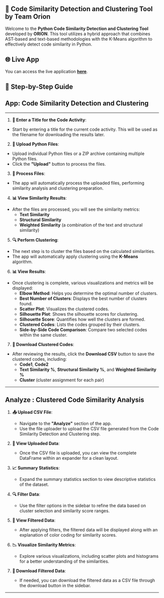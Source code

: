 ## 🚀 Code Similarity Detection and Clustering Tool by Team Orion

Welcome to the **Python Code Similarity Detection and Clustering Tool** developed by **ORION**. This tool utilizes a hybrid approach that combines AST-based and text-based methodologies with the K-Means algorithm to effectively detect code similarity in Python.

## 🌐 Live App
You can access the live application [**here**](https://thesis-roqzofhqframgkykcznpcp.streamlit.app/).

## 📖 Step-by-Step Guide

## App: Code Similarity Detection and Clustering 

---

1. **📝 Enter a Title for the Code Activity**:
- Start by entering a title for the current code activity. This will be used as the filename for downloading the results later.

2. **📁 Upload Python Files**:
- Upload individual Python files or a ZIP archive containing multiple Python files.
- Click the **"Upload"** button to process the files.

3. **🔄 Process Files**:
- The app will automatically process the uploaded files, performing similarity analysis and clustering preparation.

4. **📊 View Similarity Results**:
- After the files are processed, you will see the similarity metrics:
  - **Text Similarity**
  - **Structural Similarity**
  - **Weighted Similarity** (a combination of the text and structural similarity)

5. **🔍 Perform Clustering**:
- The next step is to cluster the files based on the calculated similarities.
- The app will automatically apply clustering using the **K-Means** algorithm.

6. **📊 View Results**:
- Once clustering is complete, various visualizations and metrics will be displayed:
  - **Elbow Method**: Helps you determine the optimal number of clusters.
  - **Best Number of Clusters**: Displays the best number of clusters found.
  - **Scatter Plot**: Visualizes the clustered codes.
  - **Silhouette Plot**: Shows the silhouette scores for clustering.
  - **Silhouette Score**: Quantifies how well the clusters are formed.
  - **Clustered Codes**: Lists the codes grouped by their clusters.
  - **Side-by-Side Code Comparison**: Compare two selected codes within the same cluster.

7. **💾 Download Clustered Codes**:
- After reviewing the results, click the **Download CSV** button to save the clustered codes, including:
  - **Code1**, **Code2**
  - **Text Similarity %**, **Structural Similarity %**, and **Weighted Similarity %**
  - **Cluster** (cluster assignment for each pair)

---

## Analyze : Clustered Code Similarity Analysis

1. **📤 Upload CSV File**:
   - Navigate to the **"Analyze"** section of the app.
   - Use the file uploader to upload the CSV file generated from the Code Similarity Detection and Clustering step.

2. **📜 View Uploaded Data**:
   - Once the CSV file is uploaded, you can view the complete DataFrame within an expander for a clean layout.

3. **📈 Summary Statistics**:
   - Expand the summary statistics section to view descriptive statistics of the dataset.

4. **🔍 Filter Data**:
   - Use the filter options in the sidebar to refine the data based on cluster selection and similarity score ranges.

5. **🔑 View Filtered Data**:
   - After applying filters, the filtered data will be displayed along with an explanation of color coding for similarity scores.

6. **📉 Visualize Similarity Metrics**:
   - Explore various visualizations, including scatter plots and histograms for a better understanding of the similarities.

7. **💾 Download Filtered Data**:
   - If needed, you can download the filtered data as a CSV file through the download button in the sidebar.

---

